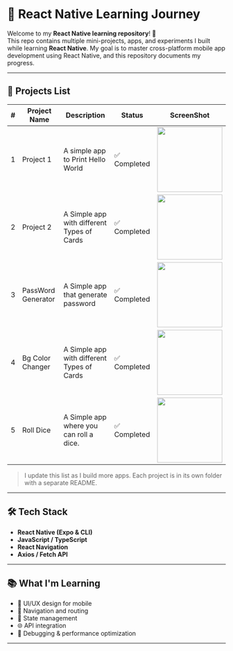 # 🚀 React Native Learning Journey

Welcome to my **React Native learning repository**! 📱  
This repo contains multiple mini-projects, apps, and experiments I built while learning **React Native**. My goal is to master cross-platform mobile app development using React Native, and this repository documents my progress.

---

## 📂 Projects List

| # | Project Name | Description | Status | ScreenShot |
|---|--------------|-------------|--------|-----|
| 1 | Project 1 | A simple app to Print Hello World | ✅ Completed | <img src="https://github.com/user-attachments/assets/86683111-0b4a-4f85-b9d1-5a71c04c9196" width="150"/>|
| 2 | Project 2 | A Simple app with different Types of Cards | ✅ Completed |<img src="https://github.com/user-attachments/assets/5b5efcd9-7af6-46d6-97eb-5a7f429caa55" width="150"/> |
| 3 | PassWord Generator | A Simple app that generate password | ✅ Completed |<img src="https://github.com/user-attachments/assets/591cbd35-8fb4-45cc-85d8-b1b8b0753cee" width="150"/> |
| 4 | Bg Color Changer | A Simple app with different Types of Cards | ✅ Completed |<img src="https://github.com/user-attachments/assets/dcf49432-ab4c-4e8a-bad5-c0edd0f3f545" width="150"/> |
| 5 | Roll Dice | A Simple app where you can roll a dice. | ✅ Completed |<img src="https://github.com/user-attachments/assets/ed3819fe-ecac-4c04-91b2-c46c9a0fe068" width="150"/> |


> I update this list as I build more apps. Each project is in its own folder with a separate README.

---

## 🛠 Tech Stack

- **React Native (Expo & CLI)**
- **JavaScript / TypeScript**
- **React Navigation**
- **Axios / Fetch API**

---

## 📚 What I'm Learning

- 📱 UI/UX design for mobile
- 🧭 Navigation and routing
- 🔄 State management
- 🌐 API integration
- 🧪 Debugging & performance optimization

---

